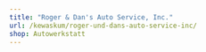 ```yaml
---
title: "Roger & Dan's Auto Service, Inc."
url: /kewaskum/roger-und-dans-auto-service-inc/
shop: Autowerkstatt
---
```

